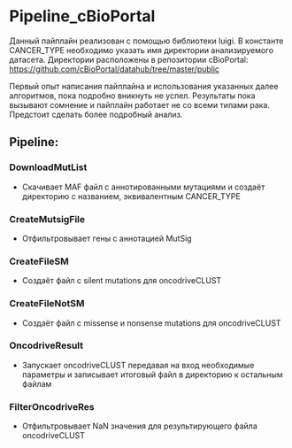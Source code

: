 # Pipeline_cBioPortal

Данный пайплайн реализован с помощью библиотеки luigi. В константе CANCER_TYPE необходимо указать имя директории анализируемого датасета.
Директории расположены в репозитории cBioPortal: https://github.com/cBioPortal/datahub/tree/master/public

Первый опыт написания пайплайна и использования указанных далее алгоритмов, пока подробно вникнуть не успел. Результаты пока вызывают сомнение и пайплайн работает не со всеми типами рака. Предстоит сделать более подробный анализ. 

## Pipeline:
### DownloadMutList
- Скачивает MAF файл с аннотированными мутациями и создаёт директорию с названием, эквивалентным CANCER_TYPE

### CreateMutsigFile
- Отфильтровывает гены с аннотацией MutSig

### CreateFileSM
- Создаёт файл с silent mutations для oncodriveCLUST

### CreateFileNotSM
- Создаёт файл с missense и nonsense mutations для oncodriveCLUST

### OncodriveResult
- Запускает oncodriveCLUST передавая на вход необходимые параметры и записывает итоговый файл в директорию к остальным файлам

### FilterOncodriveRes
- Отфильтровывает NaN значения для результирующего файла oncodriveCLUST
